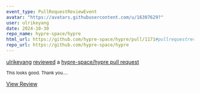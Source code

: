 ```yaml
---
event_type: PullRequestReviewEvent
avatar: "https://avatars.githubusercontent.com/u/16307629?"
user: ulrikeyang
date: 2024-10-30
repo_name: hypre-space/hypre
html_url: https://github.com/hypre-space/hypre/pull/1171#pullrequestreview-2406534198
repo_url: https://github.com/hypre-space/hypre
---
```


<a href='https://github.com/ulrikeyang' target='_blank'>ulrikeyang</a> <a href='https://github.com/hypre-space/hypre/pull/1171#pullrequestreview-2406534198' target='_blank'>reviewed</a> a <a href='https://github.com/hypre-space/hypre/pull/1171' target='_blank'>hypre-space/hypre pull request</a>

<small>This looks good. Thank you....</small>

<a href='https://github.com/hypre-space/hypre/pull/1171#pullrequestreview-2406534198' target='_blank'>View Review</a>